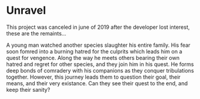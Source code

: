 # Unravel
This project was canceled in june of 2019 after the developer lost interest, these are the remaints...  

A young man watched another species slaughter his entire family. His fear soon fomred into a burning hatred for the culprits which leads him on a quest for vengence. Along the way he meets others bearing their own hatred and regret for other species, and they join him in his quest. He forms deep bonds of comradery with his companions as they conquer tribulations together. However, this journey leads them to question their goal, their means, and their very existance. Can they see their quest to the end, and keep their sanity?
